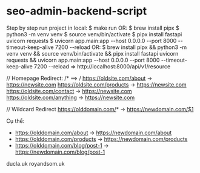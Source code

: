 # seo-admin-backend-script
Step by step run project in local:
$ make run
OR:
$ brew install pipx
$ python3 -m venv venv
$ source venv/bin/activate
$ pipx install fastapi uvicorn requests
$ uvicorn app.main:app --host 0.0.0.0 --port 8000 --timeout-keep-alive 7200 --reload
OR:
$ brew install pipx && python3 -m venv venv && source venv/bin/activate && pipx install fastapi uvicorn requests && uvicorn app.main:app --host 0.0.0.0 --port 8000 --timeout-keep-alive 7200 --reload
=> http://localhost:8000/api/v1/resource

// Homepage Redirect: /* ==> /
https://oldsite.com/about       → https://newsite.com
https://oldsite.com/products    → https://newsite.com
https://oldsite.com/contact     → https://newsite.com
https://oldsite.com/anything    → https://newsite.com

// Wildcard Redirect https://olddomain.com/* → https://newdomain.com/$1 

Cụ thể:
- https://olddomain.com/about → https://newdomain.com/about
- https://olddomain.com/products → https://newdomain.com/products
- https://olddomain.com/blog/post-1 → https://newdomain.com/blog/post-1

ducla.uk
royandsom.uk